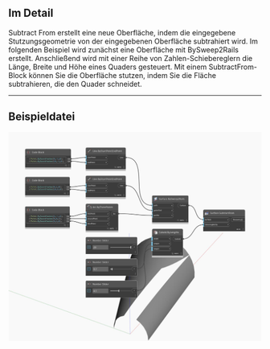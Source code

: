 ## Im Detail
Subtract From erstellt eine neue Oberfläche, indem die eingegebene Stutzungsgeometrie von der eingegebenen Oberfläche subtrahiert wird. Im folgenden Beispiel wird zunächst eine Oberfläche mit BySweep2Rails erstellt. Anschließend wird mit einer Reihe von Zahlen-Schiebereglern die Länge, Breite und Höhe eines Quaders gesteuert. Mit einem SubtractFrom-Block können Sie die Oberfläche stutzen, indem Sie die Fläche subtrahieren, die den Quader schneidet.
___
## Beispieldatei

![SubtractFrom](./Autodesk.DesignScript.Geometry.Surface.SubtractFrom_img.jpg)

